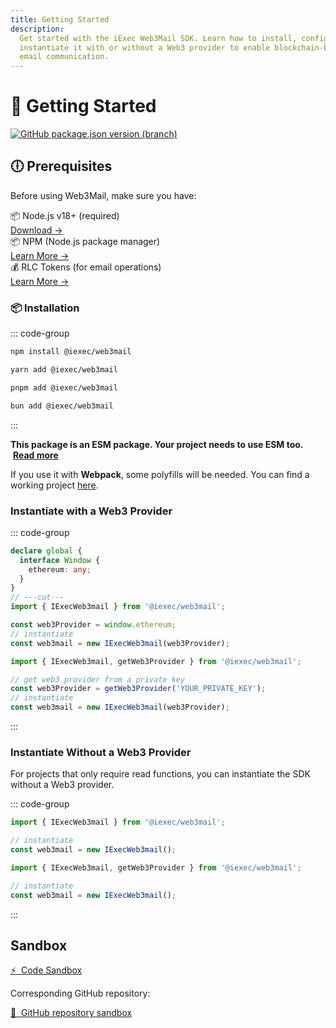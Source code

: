 ```yaml
---
title: Getting Started
description:
  Get started with the iExec Web3Mail SDK. Learn how to install, configure, and
  instantiate it with or without a Web3 provider to enable blockchain-based
  email communication.
---
```


# 📧 Getting Started

[![GitHub package.json version (branch)](https://img.shields.io/github/package-json/v/iExecBlockchainComputing/web3mail-sdk?color=green)](https://github.com/iExecBlockchainComputing/web3mail-sdk)

## 🕕 Prerequisites

Before using Web3Mail, make sure you have:

<div class="flex flex-col gap-2 my-4 pl-0">
  <div class="flex items-center gap-4 text-left">
    <div class="flex items-center gap-1 flex-1 text-sm font-medium">
      📦 Node.js v18+ (required)
    </div>
    <a target="_blank" href="https://nodejs.org/en/" class="no-underline! text-sm ml-auto hover:underline!">Download →</a>
  </div>
   <div class="flex items-center gap-4 text-left">
    <div class="flex items-center gap-1 flex-1 text-sm font-medium">
      📦 NPM (Node.js package manager)
    </div>
    <a target="_blank" href="https://docs.npmjs.com/" class="no-underline! text-sm ml-auto hover:underline!">Learn More →</a>
  </div>
   <div class="flex items-center gap-4 text-left">
    <div class="flex items-center gap-1 flex-1 text-sm font-medium">
      💰 RLC Tokens (for email operations)
    </div>
    <a href="/get-started/overview/rlc" class="no-underline! text-sm ml-auto hover:underline!">Learn More →</a>
  </div>
</div>

### 📦 Installation

::: code-group

```sh [npm]
npm install @iexec/web3mail
```

```sh [yarn]
yarn add @iexec/web3mail
```

```sh [pnpm]
pnpm add @iexec/web3mail
```

```sh [bun]
bun add @iexec/web3mail
```

:::

**This package is an ESM package. Your project needs to use ESM too.**
&nbsp;[**Read more**](https://gist.github.com/sindresorhus/a39789f98801d908bbc7ff3ecc99d99c)

If you use it with **Webpack**, some polyfills will be needed. You can find a
working project
[here](https://github.com/iExecBlockchainComputing/web3mail-sdk/tree/main/demo/browser-webpack).

### Instantiate with a Web3 Provider

::: code-group

```ts twoslash [Browser]
declare global {
  interface Window {
    ethereum: any;
  }
}
// ---cut---
import { IExecWeb3mail } from '@iexec/web3mail';

const web3Provider = window.ethereum;
// instantiate
const web3mail = new IExecWeb3mail(web3Provider);
```

```ts twoslash [NodeJS]
import { IExecWeb3mail, getWeb3Provider } from '@iexec/web3mail';

// get web3 provider from a private key
const web3Provider = getWeb3Provider('YOUR_PRIVATE_KEY');
// instantiate
const web3mail = new IExecWeb3mail(web3Provider);
```

:::

### Instantiate Without a Web3 Provider

For projects that only require read functions, you can instantiate the SDK
without a Web3 provider.

::: code-group

```ts twoslash [Browser]
import { IExecWeb3mail } from '@iexec/web3mail';

// instantiate
const web3mail = new IExecWeb3mail();
```

```ts twoslash [NodeJS]
import { IExecWeb3mail, getWeb3Provider } from '@iexec/web3mail';

// instantiate
const web3mail = new IExecWeb3mail();
```

:::

## Sandbox

<a href="https://codesandbox.io/p/github/iExecBlockchainComputing/web3mail-sandbox/main" target="_blank" rel="noreferrer" class="link-as-block">
  ⚡ &nbsp;Code Sandbox
</a>

Corresponding GitHub repository:

<a href="https://github.com/iExecBlockchainComputing/web3Mail-sandbox" target="_blank" rel="noreferrer" class="link-as-block">
  🔎 &nbsp;GitHub repository sandbox
</a>
